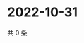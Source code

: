 # 2022-10-31

共 0 条

<!-- BEGIN WEIBO -->
<!-- 最后更新时间 Mon Oct 31 2022 05:15:14 GMT+0800 (China Standard Time) -->

<!-- END WEIBO -->
